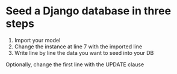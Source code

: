 # Seed a Django database in three steps

1. Import your model
2. Change the instance at line 7 with the imported line
3. Write line by line the data you want to seed into your DB

Optionally, change the first line with the UPDATE clause
